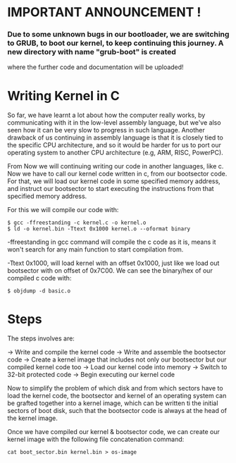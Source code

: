 # IMPORTANT ANNOUNCEMENT !

###  Due to some unknown bugs in our bootloader, we are switching to GRUB, to boot our kernel, to keep continuing this journey. A new directory with name "grub-boot" is created
where the further code and documentation will be uploaded! 


# Writing Kernel in C

So far, we have learnt a lot about how the computer really works, by communicating with it in the low-level assembly language, but we've also seen how it can be very slow to progress in such language. Another drawback of us continuing in assembly language is that it is closely tied to the specific CPU architecture, and so it would be harder for us to port our operating system to another CPU architecture (e.g, ARM, RISC, PowerPC).

From Now we will continuing writing our code in another languages, like c. Now we have to call our kernel code written in c, from our bootsector code. For that, we will load our kernel code in some specified memory address, and instruct our bootsector to start executing the instructions from that specified memory address.

For this we will compile our code with:

	$ gcc -ffreestanding -c kernel.c -o kernel.o
	$ ld -o kernel.bin -Ttext 0x1000 kernel.o --oformat binary

-ffreestanding in gcc command will compile the c code as it is, means it won't search for any main function to start compilation from.

-Ttext 0x1000, will load kernel with an offset 0x1000, just like we load out bootsector with on offset of 0x7C00. We can see the binary/hex of our compiled c code with:

	$ objdump -d basic.o


# Steps

The steps involves are:

-> Write and compile the kernel code
-> Write and assemble the bootsector code
-> Create a kernel image that includes not only our bootsector but our compiled kernel code too
-> Load our kernel code into memory
-> Switch to 32-bit protected code
-> Begin executing our kernel code

Now to simplify the problem of which disk and from which sectors have to load the kernel code, the bootsector and kernel of an operating system can be grafted together into a kernel image, which can be written ti the initial sectors of boot disk, such that the bootsector code is always at the head of the kernel image.

Once we have compiled our kernel & bootsector code, we can create our kernel image with the following file concatenation command:

	cat boot_sector.bin kernel.bin > os-image